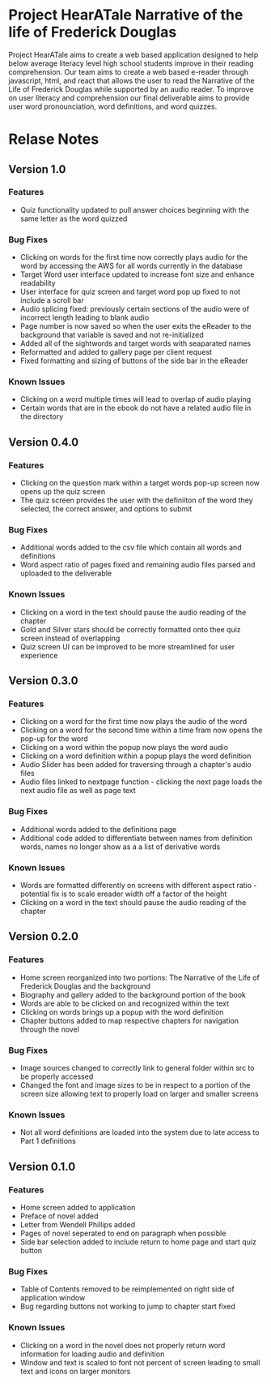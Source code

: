 # Project HearATale Narrative of the life of Frederick Douglas
Project HearATale aims to create a web based application designed to help below average literacy level high school students improve in their reading comprehension.
Our team aims to create a web based e-reader through javascript, html, and react that allows the user to read the Narrative of the Life of Frederick Douglas while supported by
an audio reader. To improve on user literacy and comprehension our final deliverable aims to provide user word pronounciation, word definitions, and word quizzes.

# Relase Notes

## Version 1.0

### Features
   - Quiz functionality updated to pull answer choices beginning with the same letter as the word quizzed

### Bug Fixes
   - Clicking on words for the first time now correctly plays audio for the word by accessing the AWS for all words currently in the database
   - Target Word user interface updated to increase font size and enhance readability
   - User interface for quiz screen and target word pop up fixed to not include a scroll bar
   - Audio splicing fixed: previously certain sections of the audio were of incorrect length leading to blank audio
   - Page number is now saved so when the user exits the eReader to the background that variable is saved and not re-initialized
   - Added all of the sightwords and target words with seaparated names
   - Reformatted and added to gallery page per client request
   - Fixed formatting and sizing of buttons of the side bar in the eReader

### Known Issues
   - Clicking on a word multiple times will lead to overlap of audio playing
   - Certain words that are in the ebook do not have a related audio file in the directory

## Version 0.4.0

### Features
   - Clicking on the question mark within a target words pop-up screen now opens up the quiz screen
   - The quiz screen provides the user with the definiiton of the word they selected, the correct answer, and options to submit

### Bug Fixes
   - Additional words added to the csv file which contain all words and definitions
   - Word aspect ratio of pages fixed and remaining audio files parsed and uploaded to the deliverable

### Known Issues
   - Clicking on a word in the text should pause the audio reading of the chapter
   - Gold and Silver stars should be correctly formatted onto thee quiz screen instead of overlapping
   - Quiz screen UI can be improved to be more streamlined for user experience

## Version 0.3.0

### Features
   - Clicking on a word for the first time now plays the audio of the word
   - Clicking on a word for the second time within a time fram now opens the pop-up for the word
   - Clicking on a word within the popup now plays the word audio
   - Clicking on a word definition within a popup plays the word definition
   - Audio Slider has been added for traversing through a chapter's audio files
   - Audio files linked to nextpage function - clicking the next page loads the next audio file as well as page text

### Bug Fixes
   - Additional words added to the definitions page
   - Additional code added to differentiate between names from definition words, names no longer show as a a list of derivative words

### Known Issues
   - Words are formatted differently on screens with different aspect ratio - potential fix is to scale ereader width off a factor of the height
   - Clicking on a word in the text should pause the audio reading of the chapter

## Version 0.2.0

### Features
   - Home screen reorganized into two portions: The Narrative of the Life of Frederick Douglas and the background
   - Biography and gallery added to the background portion of the book
   - Words are able to be clicked on and recognized within the text
   - Clicking on words brings up a popup with the word definition
   - Chapter buttons added to map respective chapters for navigation through the novel

### Bug Fixes
   - Image sources changed to correctly link to general folder within src to be properly accessed
   - Changed the font and image sizes to be in respect to a portion of the screen size allowing text to properly load on larger and smaller screens

### Known Issues
   - Not all word definitions are loaded into the system due to late access to Part 1 definitions

## Version 0.1.0

### Features
   - Home screen added to application
   - Preface of novel added
   - Letter from Wendell Phillips added
   - Pages of novel seperated to end on paragraph when possible
   - Side bar selection added to include return to home page and start quiz button

### Bug Fixes
   - Table of Contents removed to be reimplemented on right side of application window
   - Bug regarding buttons not working to jump to chapter start fixed

### Known Issues
   - Clicking on a word in the novel does not properly return word information for loading audio and definition
   - Window and text is scaled to font not percent of screen leading to small text and icons on larger monitors
